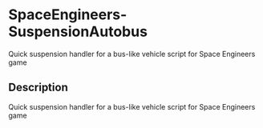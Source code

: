 # SpaceEngineers-SuspensionAutobus
Quick suspension handler for a bus-like vehicle script for Space Engineers game


## Description
Quick suspension handler for a bus-like vehicle script for Space Engineers game